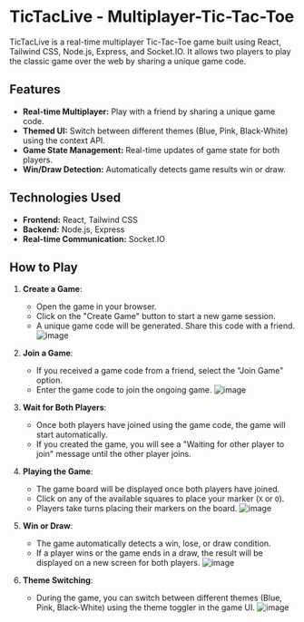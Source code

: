# TicTacLive - Multiplayer-Tic-Tac-Toe
TicTacLive is a real-time multiplayer Tic-Tac-Toe game built using React, Tailwind CSS, Node.js, Express, and Socket.IO. It allows two players to play the classic game over the web by sharing a unique game code.

## Features

- **Real-time Multiplayer:** Play with a friend by sharing a unique game code.
- **Themed UI:** Switch between different themes (Blue, Pink, Black-White) using the context API.
- **Game State Management:** Real-time updates of game state for both players.
- **Win/Draw Detection:** Automatically detects game results win or draw.

## Technologies Used

- **Frontend:** React, Tailwind CSS
- **Backend:** Node.js, Express
- **Real-time Communication:** Socket.IO

## How to Play

1. **Create a Game**: 
   - Open the game in your browser.
   - Click on the "Create Game" button to start a new game session.
   - A unique game code will be generated. Share this code with a friend.
![image](https://github.com/user-attachments/assets/071d3ceb-8362-4551-92dc-bf84757d96c0)

2. **Join a Game**:
   - If you received a game code from a friend, select the "Join Game" option.
   - Enter the game code to join the ongoing game.
![image](https://github.com/user-attachments/assets/f509ae8a-b3ef-4d4c-a0bf-f68b631c84b1)

3. **Wait for Both Players**:
   - Once both players have joined using the game code, the game will start automatically.
   - If you created the game, you will see a "Waiting for other player to join" message until the other player joins.

4. **Playing the Game**:
   - The game board will be displayed once both players have joined.
   - Click on any of the available squares to place your marker (`X` or `O`).
   - Players take turns placing their markers on the board.
![image](https://github.com/user-attachments/assets/09826f78-2c52-4a2c-8610-1bb127c7499d)

5. **Win or Draw**:
   - The game automatically detects a win, lose, or draw condition.
   - If a player wins or the game ends in a draw, the result will be displayed on a new screen for both players.
![image](https://github.com/user-attachments/assets/367f444f-f533-45eb-bbc2-941af3e97e52)

6. **Theme Switching**:
   - During the game, you can switch between different themes (Blue, Pink, Black-White) using the theme toggler in the game UI.
![image](https://github.com/user-attachments/assets/b697b8e6-40e1-4d28-ae6d-562ad2a451fd)

